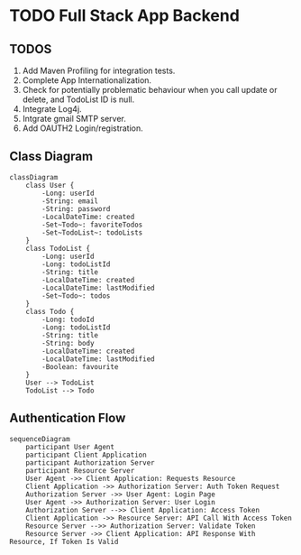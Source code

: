 # TODO Full Stack App Backend

## TODOS

1. Add Maven Profiling for integration tests.
2. Complete App Internationalization.
3. Check for potentially problematic behaviour when you call update or delete, and TodoList ID is null.
4. Integrate Log4j.
5. Intgrate gmail SMTP server.
6. Add OAUTH2 Login/registration.

## Class Diagram

```mermaid
classDiagram
    class User {
        -Long: userId
        -String: email
        -String: password
        -LocalDateTime: created
        -Set~Todo~: favoriteTodos
        -Set~TodoList~: todoLists
    }
    class TodoList {
        -Long: userId
        -Long: todoListId
        -String: title
        -LocalDateTime: created
        -LocalDateTime: lastModified
        -Set~Todo~: todos
    }
    class Todo {
        -Long: todoId
        -Long: todoListId
        -String: title
        -String: body
        -LocalDateTime: created
        -LocalDateTime: lastModified
        -Boolean: favourite
    }
    User --> TodoList
    TodoList --> Todo
```

## Authentication Flow

```mermaid
sequenceDiagram
    participant User Agent
    participant Client Application
    participant Authorization Server
    participant Resource Server
    User Agent ->> Client Application: Requests Resource
    Client Application ->> Authorization Server: Auth Token Request
    Authorization Server ->> User Agent: Login Page
    User Agent ->> Authorization Server: User Login
    Authorization Server -->> Client Application: Access Token
    Client Application ->> Resource Server: API Call With Access Token
    Resource Server -->> Authorization Server: Validate Token
    Resource Server ->> Client Application: API Response With Resource, If Token Is Valid
```